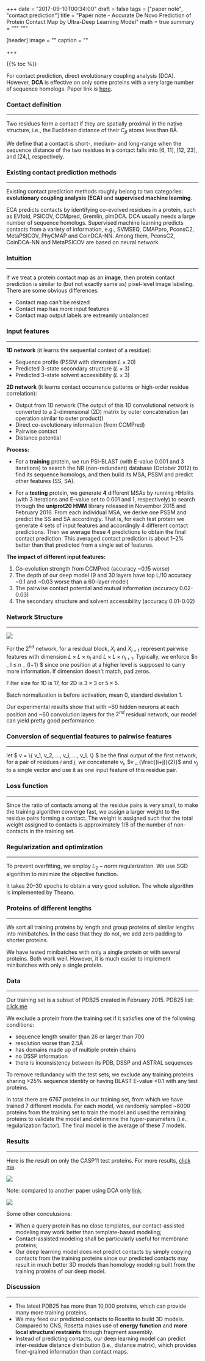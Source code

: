 +++
date = "2017-09-10T00:34:00"
draft = false
tags = ["paper note", "contact prediction"]
title = "Paper note - Accurate De Novo Prediction of Protein Contact Map by Ultra-Deep Learning Model"
math = true
summary = """ """

[header]
image = ""
caption = ""

+++

{{% toc %}}

For contact prediction, direct evolutionary coupling analysis (DCA). However, **DCA** is effective on only some proteins with a very large number of sequence homologs. Paper link is [here](http://journals.plos.org/ploscompbiol/article?id=10.1371/journal.pcbi.1005324).

### Contact definition
---

Two residues form a contact if they are spatially proximal in the native structure, i.e., the Euclidean distance of their $C_\beta$ atoms less than 8Å.

We define that a contact is short-, medium- and long-range when the sequence distance of the two residues in a contact falls into [6, 11], [12, 23], and [24,], respectively.

### Existing contact prediction methods
---

Existing contact prediction methods roughly belong to two categories: **evolutionary coupling analysis (ECA)** and **supervised machine learning**.

ECA predicts contacts by identifying co-evolved residues in a protein, such as EVfold, PSICOV, CCMpred, Gremlin, plmDCA. DCA usually needs a large number of sequence homologs. Supervised machine learning predicts contacts from a variety of information, e.g., SVMSEQ, CMAPpro, PconsC2, MetaPSICOV, PhyCMAP and CoinDCA-NN. Among them, PconsC2, CoinDCA-NN and MetaPSICOV are based on neural network. 

### Intuition
---

If we treat a protein contact map as an **image**, then protein contact prediction is similar to (but not exactly same as) pixel-level image labeling. There are some obvious differences:

* Contact map can't be resized
* Contact map has more input features
* Contact map output labels are extreamly unbalanced

### Input features
---

**1D network** (it learns the sequential context of a residue):

* Sequence profile (PSSM with dimension $L \times 20$)
* Predicted 3-state secondary structure ($L \times 3$)
* Predicted 3-state solvent accessibility ($L \times 3$)

**2D network** (it learns contact occurrence patterns or high-order residue correlation):

* Output from 1D network (The output of this 1D convolutional network is converted to a 2-dimensional (2D) matrix by outer concatenation (an operation similar to outer product))
* Direct co-evolutionary information (from CCMPred)
* Pairwise contact
* Distance potential

**Process:**

* For a **training** protein, we run PSI-BLAST (with E-value 0.001 and 3 iterations) to search the NR (non-redundant) database (October 2012) to find its sequence homologs, and then build its MSA, PSSM and predict other features (SS, SA).

* For a **testing** protein, we generate **4** different MSAs by running HHblits (with 3 iterations and E-value set to 0.001 and 1, respectively) to search through the **uniprot20 HMM** library released in November 2015 and February 2016. From each individual MSA, we derive one PSSM and predict the SS and SA accordingly. That is, for each test protein we generate 4 sets of input features and accordingly 4 different contact predictions. Then we average these 4 predictions to obtain the final contact prediction. This averaged contact prediction is about 1–2% better than that predicted from a single set of features.

**The impact of different input features:**

1. Co-evolution strength from CCMPred (accuracy ~0.15 worse)
2. The depth of our deep model (9 and 30 layers have top L/10 accuracy ~0.1 and ~0.03 worse than a 60-layer model)
3. The pairwise contact potential and mutual information (accuracy 0.02-0.03)
4. The secondary structure and solvent accessibility (accuracy 0.01-0.02)

### Network Structure
---

![](/img/blog/contact-1.PNG)

For the $2^{nd}$ network, for a residual block, $X _ l$ and $X _ {l+1}$ represent pairwise features with dimension $L \times L \times n _ l$ and $L \times L \times n _ {l+1}$. Typically, we enforce $n _ l ≤ n _ {l+1} $ since one position at a higher level is supposed to carry more information. If dimension doesn't match, pad zeros.

Filter size for 1D is $17$, for 2D is $3 \times 3$ or $5 \times 5$.

Batch normalization is before activation, mean 0, standard deviation 1.

Our experimental results show that with ~60 hidden neurons at each position and ~60 convolution layers for the $2^{nd}$ residual network, our model can yield pretty good performance. 

### Conversion of sequential features to pairwise features
---

let $ v = \\{ v_1, v_2, ..., v_i, ..., v_L \\} $ be the final output of the first network, for a pair of residues $i$ and $j$, we concatenate $v _ i$, $v _ {\frac{(i+j)}{2}}$ and $v _ j$ to a single vector and use it as one input feature of this residue pair.

### Loss function
---

Since the ratio of contacts among all the residue pairs is very small, to make the training algorithm converge fast, we assign a larger weight to the residue pairs forming a contact. The weight is assigned such that the total weight assigned to contacts is approximately 1/8 of the number of non-contacts in the training set.

### Regularization and optimization
---

To prevent overfitting, we employ $L_2-norm$ regularization. We use SGD algorithm to minimize the objective function. 

It takes 20–30 epochs to obtain a very good solution. The whole algorithm is implemented by Theano.

### Proteins of different lengths
---

We sort all training proteins by length and group proteins of similar lengths into minibatches. In the case that they do not, we add zero padding to shorter proteins.

We have tested minibatches with only a single protein or with several proteins. Both work well. However, it is much easier to implement minibatches with only a single protein.

### Data
---

Our training set is a subset of PDB25 created in February 2015. PDB25 list: [click me](http://dunbrack.fccc.edu/PISCES.php)

We exclude a protein from the training set if it satisfies one of the following conditions:

* sequence length smaller than 26 or larger than 700
* resolution worse than 2.5Å
* has domains made up of multiple protein chains
* no DSSP information
* there is inconsistency between its PDB, DSSP and ASTRAL sequences

To remove redundancy with the test sets, we exclude any training proteins sharing >25% sequence identity or having BLAST E-value <0.1 with any test proteins. 

In total there are 6767 proteins in our training set, from which we have trained 7 different models. For each model, we randomly sampled ~6000 proteins from the training set to train the model and used the remaining proteins to validate the model and determine the hyper-parameters (i.e., regularization factor). The final model is the average of these 7 models.

### Results
---

Here is the result on only the CASP11 test proteins. For more results, [click me](http://journals.plos.org/ploscompbiol/article?id=10.1371/journal.pcbi.1005324#sec006).

![](/img/blog/contact-2.PNG)

Note: compared to another paper using DCA only [link](https://papers.nips.cc/paper/6488-protein-contact-prediction-from-amino-acid-co-evolution-using-convolutional-networks-for-graph-valued-images.pdf).

![](/img/blog/contact-3.PNG)

Some other conculusions:

* When a query protein has no close templates, our contact-assisted modeling may work better than template-based modeling;
* Contact-assisted modeling shall be particularly useful for membrane proteins; 
* Our deep learning model does not predict contacts by simply copying contacts from the training proteins since our predicted contacts may result in much better 3D models than homology modeling built from the training proteins of our deep model.

### Discussion
---

* The latest PDB25 has more than 10,000 proteins, which can provide many more training proteins.
* We may feed our predicted contacts to Rosetta to build 3D models. Compared to CNS, Rosetta makes use of **energy function** and **more local structural restraints** through fragment assembly.
* Instead of predicting contacts, our deep learning model can predict inter-residue distance distribution (i.e., distance matrix), which provides finer-grained information than contact maps.

